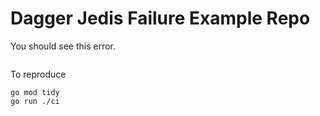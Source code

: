 # Dagger Jedis Failure Example Repo

You should see this error.

```shell

```

To reproduce

```shell
go mod tidy
go run ./ci
```